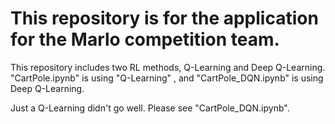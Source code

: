 # This repository is for the application for the Marlo competition team.

This repository includes two RL methods, Q-Learning and Deep Q-Learning. "CartPole.ipynb" is using "Q-Learning" , and "CartPole_DQN.ipynb" is using Deep Q-Learning.

Just a Q-Learning didn't go well. Please see "CartPole_DQN.ipynb".

